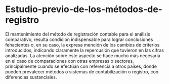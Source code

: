 # Estudio-previo-de-los-métodos-de-registro
El mantenimiento del método de registración contable para el análisis comparativo, resulta condición indispensable para lograr conclusiones fehacientes o, en su caso, la expresa mención de los cambios de criterios introducidos, indicando claramente la repercusión que tuvieron en las cifras analizadas. La atención sobre este aspecto se hace mucho más necesaria en el caso de comparaciones con otras empresas o sectores, principalmente cuando se efectúan con referencia a otros países, donde pueden prevalecer métodos o sistemas de contabilización o registro, con diferencias sustanciales.
